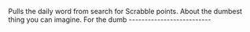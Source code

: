 Pulls the daily word from search for Scrabble points. About the dumbest thing you can imagine. For the dumb --------------------------
